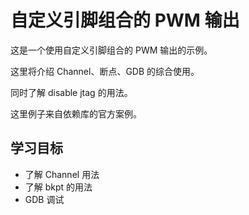 # 自定义引脚组合的 PWM 输出

这是一个使用自定义引脚组合的 PWM 输出的示例。

这里将介绍 Channel、断点、GDB 的综合使用。

同时了解 disable jtag 的用法。

这里例子来自依赖库的官方案例。

## 学习目标

- 了解 Channel 用法
- 了解 bkpt 的用法
- GDB 调试
